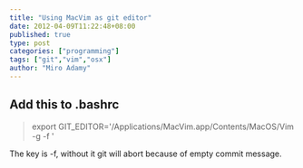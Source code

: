 ```yaml
---
title: "Using MacVim as git editor"
date: 2012-04-09T11:22:48+08:00
published: true
type: post
categories: ["programming"]
tags: ["git","vim","osx"]
author: "Miro Adamy"
---
```


## Add this to .bashrc

> export GIT_EDITOR='/Applications/MacVim.app/Contents/MacOS/Vim -g -f '
 
The key is -f, without it git will abort because of empty commit message.